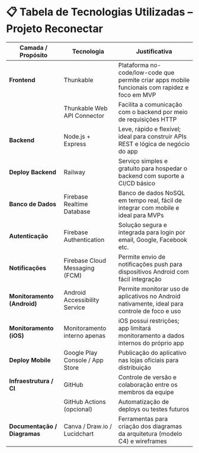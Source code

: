 # 📋 Tabela de Tecnologias Utilizadas – Projeto Reconectar

| **Camada / Propósito**     | **Tecnologia**                      | **Justificativa**                                                                 |
|----------------------------|-------------------------------------|------------------------------------------------------------------------------------|
| **Frontend**               | Thunkable                           | Plataforma no-code/low-code que permite criar apps mobile funcionais com rapidez e foco em MVP |
|                            | Thunkable Web API Connector         | Facilita a comunicação com o backend por meio de requisições HTTP                 |
| **Backend**                | Node.js + Express                   | Leve, rápido e flexível; ideal para construir APIs REST e lógica de negócio do app |
| **Deploy Backend**         | Railway                             | Serviço simples e gratuito para hospedar o backend com suporte a CI/CD básico     |
| **Banco de Dados**         | Firebase Realtime Database          | Banco de dados NoSQL em tempo real, fácil de integrar com mobile e ideal para MVPs |
| **Autenticação**           | Firebase Authentication             | Solução segura e integrada para login por email, Google, Facebook etc.            |
| **Notificações**           | Firebase Cloud Messaging (FCM)      | Permite envio de notificações push para dispositivos Android com fácil integração |
| **Monitoramento (Android)**| Android Accessibility Service       | Permite monitorar uso de aplicativos no Android nativamente, ideal para controle de foco e uso |
| **Monitoramento (iOS)**    | Monitoramento interno apenas        | iOS possui restrições; app limitará monitoramento a dados internos do próprio app |
| **Deploy Mobile**          | Google Play Console / App Store     | Publicação do aplicativo nas lojas oficiais para distribuição                     |
| **Infraestrutura / CI**    | GitHub                              | Controle de versão e colaboração entre os membros da equipe                       |
|                            | GitHub Actions (opcional)           | Automatização de deploys ou testes futuros                                        |
| **Documentação / Diagramas**| Canva / Draw.io / Lucidchart       | Ferramentas para criação dos diagramas da arquitetura (modelo C4) e wireframes    |

